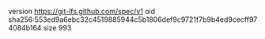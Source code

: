 version https://git-lfs.github.com/spec/v1
oid sha256:553ed9a6ebc32c4519885944c5b1806def9c9721f7b9b4ed9cecff974084b164
size 993
